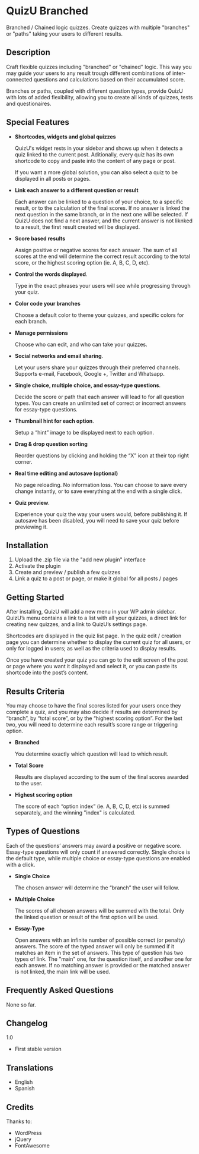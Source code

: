 # QuizU Branched
Branched / Chained logic quizzes. Create quizzes with multiple "branches" or "paths" taking your users to different results.


## Description 

Craft flexible quizzes including "branched" or "chained" logic. This way you may guide your users to any result trough different combinations of inter-connected questions and calculations based on their accumulated score.

Branches or paths, coupled with different question types, provide QuizU with lots of added flexibility, allowing you to create all kinds of quizzes, tests and questionaires.


## Special Features 

*	**Shortcodes, widgets and global quizzes**

	QuizU's widget rests in your sidebar and shows up when it detects a quiz linked to the current post. Aditionally, every quiz has its own shortcode to copy and paste into the content of any page or post.

	If you want a more global solution, you can also select a quiz to be displayed in all posts or pages.


*	**Link each answer to a different question or result**

	Each answer can be linked to a question of your choice, to a specific result, or to the calculation of the final scores. If no answer is linked the next question in the same branch, or in the next one will be selected. If QuizU does not find a next answer, and the current answer is not liknked to a result, the first result created will be displayed.


*	**Score based results**

	Assign positive or negative scores for each answer. The sum of all scores at the end will determine the correct result according to the total score, or the highest scoring option (ie. A, B, C, D, etc).


*	**Control the words displayed**.

	Type in the exact phrases your users will see while progressing through your quiz.


*	**Color code your branches**

	Choose a default color to theme your quizzes, and specific colors for each branch.


*	**Manage permissions**

	Choose who can edit, and who can take your quizzes.


*	**Social networks and email sharing**.

	Let your users share your quizzes through their preferred channels. Supports e-mail, Facebook, Google +, Twitter and Whatsapp.


*	**Single choice, multiple choice, and essay-type questions**.

	Decide the score or path that each answer will lead to for all question types. You can create an unlimited set of correct or incorrect answers for essay-type questions.


*	**Thumbnail hint for each option**.

	Setup a “hint” image to be displayed next to each option.


*	**Drag & drop question sorting**

	Reorder questions by clicking and holding the “X” icon at their top right corner.


*	**Real time editing and autosave (optional)**

	No page reloading. No information loss. You can choose to save every change instantly, or to save everything at the end with a single click.


*	**Quiz preview**.

	Experience your quiz the way your users would, before publishing it. If autosave has been disabled, you will need to save your quiz before previewing it.


## Installation 

1.	Upload the .zip file via the "add new plugin" interface
2.	Activate the plugin
3.	Create and preview / publish a few quizzes
4.	Link a quiz to a post or page, or make it global for all posts / pages


## Getting Started 

After installing, QuizU will add a new menu in your WP admin sidebar. QuizU’s menu contains a link to a list with all your quizzes, a direct link for creating new quizzes, and a link to QuizU’s settings page.

Shortcodes are displayed in the quiz list page. In the quiz edit / creation page you can determine whether to display the current quiz for all users, or only for logged in users; as well as the criteria used to display results.

Once you have created your quiz you can go to the edit screen of the post or page where you want it displayed and select it, or you can paste its shortcode into the post’s content.


## Results Criteria 

You may choose to have the final scores listed for your users once they complete a quiz, and you may also decide if results are determined by “branch”, by “total score”, or by the “highest scoring option”. For the last two, you will need to determine each result’s score range or triggering option.


*	**Branched**

	You determine exactly which question will lead to which result.

*	**Total Score**

	Results are displayed according to the sum of the final scores awarded to the user.

*	**Highest scoring option**

	The score of each “option index” (ie. A, B, C, D, etc) is summed separately, and the winning "index" is calculated.


## Types of Questions 

Each of the questions’ answers may award a positive or negative score. Essay-type questions will only count if answered correctly. Single choice is the default type, while multiple choice or essay-type questions are enabled with a click.


*	**Single Choice**

	The chosen answer will determine the “branch” the user will follow.


*	**Multiple Choice**

	The scores of all chosen answers will be summed with the total. Only the linked question or result of the first option will be used. 


*	**Essay-Type**


	Open answers with an infinite number of possible correct (or penalty) answers. The score of the typed answer will only be summed if it matches an item in the set of answers. This type of question has two types of link. The "main" one, for the question itself, and another one for each answer. If no matching answer is provided or the matched answer is not linked, the main link will be used.


## Frequently Asked Questions 

None so far.


## Changelog 

 1.0 

*	First stable version

## Translations 

*	English
*	Spanish


## Credits 

Thanks to:

*	WordPress
*	jQuery
*	FontAwesome

